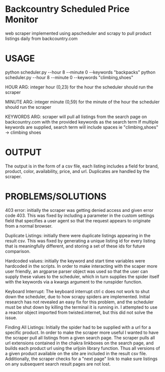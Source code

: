 # Backcountry Scheduled Price Monitor
web scraper implemented using apscheduler and scrapy to pull product listings daily from backcountry.com

# USAGE
python scheduler.py --hour 8 --minute 0 --keywords "backpacks" 
python scheduler.py --hour 8 --minute 0 --keywords "climbing,shoes" 

HOUR ARG: integer hour (0,23) for the hour the scheduler should run the scraper

MINUTE ARG: integer minute (0,59) for the minute of the hour the scheduler should run the scraper

KEYWORDS ARG: scraper will pull all listings from the search page on backcountry.com with the provided keywords as the search term
If multiple keywords are supplied, search term will include spaces ie "climbing,shoes" -> climbing shoes

# OUTPUT
The output is in the form of a csv file, each listing includes a field for
brand, product, color, availability, price, and url.
Duplicates are handled by the scraper.

# PROBLEMS/SOLUTIONS
403 error: initially the scraper was getting denied access and given error code 403.
This was fixed by including a parameter in the custom settings field that specifies a
user agent so that the request appears to originate from a normal browser.

Duplicate Listings: initially there were duplicate listings appearing in the result csv.
This was fixed by generating a unique listing id for every listing that is meaningfully different,
and storing a set of these ids for future comparison.

Hardcoded values: initially the keyword and start time variables were hardcoded in the scripts.
In order to make interacting with the scaper more user friendly, an argparse parser object was used so that
the user can supply these values to the scheduler, which in turn supplies the spider itself with the keywords
via a kwargs argument to the runspider function.

Keyboard Interrupt: The keyboard interrupt ctrl c does not work to shut down the scheduler, due to how scrapy
spiders are implemented. Initial research has not revealed an easy fix for this problem, and the scheduler must be shut down
by killing the terminal it is running in. I attempted to use a reactor object imported from twisted.internet, but this did not solve the issue.

Finding All Listings: Initially the spider had to be supplied with a url for a specific product. In order to make the scraper more
useful I wanted to have the scraper pull all listings from a given search page. The scraper pulls all url extensions contained 
in the chakra linkboxes on the search page, and builds each product url using the urljoin library function. Thus all versions of a given
product available on the site are included in the result csv file. Additionally, the scraper checks for a "next page" link to make sure
listings on any subsequent search result pages are not lost.

